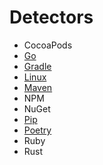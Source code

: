 # Detectors

- CocoaPods
- [Go](go.md)
- [Gradle](gradle.md)
- [Linux](linux.md)
- [Maven](maven.md)
- NPM
- NuGet
- [Pip](pip.md)
- [Poetry](poetry.md)
- Ruby
- Rust
